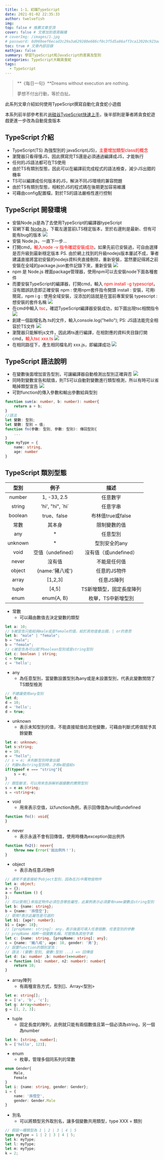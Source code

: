 ```yaml
---
title: 1-1、初識TypeScript
date: 2021-01-02 22:35:33
author: twelvefish
img:
top: false # 推薦文章至頂
cover: false # 文章加到首頁輪播
# coverImg: /images/1.jpg
# password: 8d969eef6ecad3c29a3a629280e686cf0c3f5d5a86aff3ca12020c923adc6c92
toc: true # 文章內部目錄
mathjax: false
summary: 學習TypeScript和JavaScript的差異及型別                                                         
categories: TypeScript大戰貪食蛇
tags:
  - TypeScript
---
```

> **《每日一句》**Dreams without execution are nothing.
> 
> 夢想不付出行動，等於白扯。

此系列文章介紹如何使用TypeScript撰寫自動化貪食蛇小遊戲        

本系列前半部參考影片[尚硅谷TypeScript快速上手](https://www.youtube.com/playlist?list=PLmOn9nNkQxJGwOhSsQ5H9JTPmiXGmy8Zw)，後半部則是筆者將貪食蛇遊戲更進一步改為自動覓食版本

## TypeScript 介紹

- TypeScript(TS) 為強型別的 javaScript(JS)，<font color=red>主要增加類型class的概念</font>
- 瀏覽器只看得懂JS，因此撰寫完TS還是必須通過編譯成JS，才能執行
- 任何的JS語法都可在TS使用
- 由於TS有類別型態，因此可以在編譯前完成程式的語法檢查，減少JS出錯的機率
- TS可以編譯成任何版本的JS，解決不同JS環境的兼容問題
- 由於TS有類別型態，相較於JS的程式碼在後期更加容易維護
- 可藉由config配置檔，對於TS的語法嚴格性進行控制

## TypeScript 開發環境

- 安裝Node.js是為了去使用TypeScript的編譯器typeScript
- 官網下載 [Node.js](https://nodejs.org/en/)，下載左邊當前LTS穩定版本，至於右邊則是最新、但有可能有bug的版本
![](/images/technology/snake/01_nodejs.PNG)
- 安裝 Node.js，一直下一步...
- 打開cmd，<font color=red>輸入node -v 指令確認安裝成功</font>，如果先前已安裝過，可自由選擇是否升級到最新穩定版本
PS. 由於網上找到的升級nodejs版本屢試不成，筆者建議直接將當初安裝的nodejs資料夾直接刪除，重新安裝，當然要記得將之前安裝在全域的package.json套件記錄下來，重新安裝
![](/images/technology/snake/02_version.PNG)
- npm 是 Node.js 裡面package管理器，使用npm可以去安裝node下面各種套件
- 而要安裝TypeScript的編譯器，打開cmd，輸入 <font color=red>npm install -g typescript</font>，沒有錯誤訊息即正確安裝
npm        : 使用npm套件指令開頭
install    : 安裝，可用i簡寫，npm i
g         : 使用全域安裝，沒添加的話就是在當前專案安裝
typescript : 想安裝的套件名稱
![](/images/technology/snake/03_typescript正確安裝.PNG)
- 在cmd中輸入 <font color=red>tsc</font>，確認TypeScript編譯器安裝成功，如下圖出現tsc相關指令
![](/images/technology/snake/04_tsc.PNG)
- 創建一個副檔名為.ts的文件，輸入console.log("hello");
PS: JS語法能完全相容於TS文件
![](/images/technology/snake/05_hello.PNG)
- 瀏覽器只能解析js文件，因此將ts進行編譯，在相對應的資料夾目錄打開cmd，<font color=red>輸入tsc xxx.ts</font>
![](/images/technology/snake/06_complier.PNG)
- 在相同路徑下，產生相同檔名的 xxx.js，即編譯成功
![](/images/technology/snake/07_newJS.PNG)

## TypeScript 語法說明
- 在變數後面增加宣告型別，可讓編譯器自動檢測出型別正確與否
![](/images/technology/snake/08_errorType.PNG)
- 同時對變數宣告和賦值，則TS可以自動對變數進行類型檢測，所以有時可以省略掉類型宣告
![](/images/technology/snake/09_errorType1.PNG)
- 可對function的傳入參數和輸出參數給與型別
```typescript
function sum(a: number, b: number): number{
    return a + b;
}
//語法
let 變數: 型別;
let 變數: 型別 = 值;
function fn(參數: 型別, 參數: 型別): 傳回型別{
    ...
}
type myType = {
    name: string,
    age: number
}
```

## TypeScript 類別型態

|  型別   |       例子        |              描述              |
| :-----: | :---------------: | :----------------------------: |
| number  |    1, -33, 2.5    |            任意數字            |
| string  | 'hi', "hi", \`hi\`  |           任意字串             |
| boolean |    true、false    |       布林值true或false        |
|  常數   |      其本身       |         限制變數的值           |
|   any   |         *         |            任意型別            |
| unknown |         *         |         型別安全的any          |
|  void   | 空值（undefined） |     沒有值（或undefined）      |
|  never  |      沒有值       |          不能是任何值          |
| object  |  {name:'豬八戒'}  |          任意的JS物件          |
|  array  |      [1,2,3]      |           任意JS陣列           |
|  tuple  |       [4,5]       |       TS新增類型，固定長度陣列 |
|  enum   |    enum{A, B}     |       枚舉，TS中新增型別       |

- 常數
    - 可以藉由數值去決定變數的類型
```typescript
let a: 10;
// b被宣告只能給與male或是female的值，給於其他值會出錯，| or的意思
let b: "male" | "female";
b = "male";
b = "female";
// c被宣告為可以賦予boolean型別或是string型別
let c: boolean | string;
c = true;
c = 'hello';
```
- any
    - 為任意型別，當變數設置型別為any或是未設置型別，代表此變數關閉了TS類型檢測
```typescript
// 不建議使用any型別
let d;
d = 10;
d = 'hello';
d = true;
```

- unknown
    - 表示未知型別的值，不能直接赋值给其他變數，可藉由判斷式將值賦予其餘變數
```typescript
let e: unknown;
let s:string;
e = 10;
e = "hello";
// s = e; 未判斷型別時會出錯
// 判斷e為string型別時，才將e賦值給s
if(typeof e === "string"){
    s = e;
}
// 類型斷言，可以用來告訴解析器變數的實際型別
s = e as string;
s = <string>e;
```

- void
    - 用來表示空值，以function為例，表示回傳值為null或undefined
```typescript
function fn(): void{
}
```

- never
    - 表示永遠不會有回傳值，使用時機為exception拋出例外
```typescript
function fn2(): never{
    throw new Error('拋出例外！');
}
```

- object
    - 表示為任意JS物件
```typescript
// 通常不會直接給予object型別，因為在JS中萬物皆物件
let a: object;
a = {};
a = function () {
};
// 可以使用{}來指定物件必須包含哪些屬性，此案例表示必須要有name變數且string型別
let b: {name: string};
b = {name: '孫悟空'};
// 使用?表示此屬性是可選的
let b1: {age?: number};
b1 = {age: 18};
// [propName: string]: any，表示後面可填入任意個數、任意型別的參數
// propName 純粹一個變數名稱，可替換為其他字串
let c: {name: string, [propName: string]: any};
c = {name: '豬八戒', age: 18, gender: '男'};
// 設置function的類別宣告：
// 語法：(變數:型別, 變數:型別 ...) => 回傳值
let d: (a: number ,b: number)=>number;
d = function (n1: number, n2: number): number{
    return 10;
}
```
- array陣列
    - 有兩種宣告方式，型別[]、Array<型別>
```typescript
let e: string[];
e = ['a', 'b', 'c'];
let g: Array<number>;
g = [1, 2, 3];
```

- tuple
    - 固定長度的陣列，此例就只能有兩個數值且第一個必須為string，另一個為number
```typescript
let h: [string, number];
h = ['hello', 123];
```

- enum
    - 枚舉，管理多個同系列的常數
```typescript
enum Gender{
    Male,
    Female
}
let i: {name: string, gender: Gender};
i = {
    name: '孫悟空',
    gender: Gender.Male
}
```
- 別名
    - 可以將類型另外取別名，讓多個變數共用類型，type XXX = 類別
```typescript
// 假設一種類型為 1 | 2 | 3 | 4 | 5
type myType = 1 | 2 | 3 | 4 | 5;
let k: myType;
let l: myType;
let m: myType;
k = 2;
```